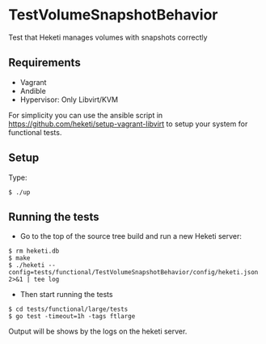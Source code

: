 # TestVolumeSnapshotBehavior
Test that Heketi manages volumes with snapshots correctly

## Requirements

* Vagrant
* Andible
* Hypervisor: Only Libvirt/KVM

For simplicity you can use the ansible script in https://github.com/heketi/setup-vagrant-libvirt
to setup your system for functional tests.

## Setup

Type:

```
$ ./up
```

## Running the tests

* Go to the top of the source tree build and run a new Heketi server:

```
$ rm heketi.db
$ make
$ ./heketi --config=tests/functional/TestVolumeSnapshotBehavior/config/heketi.json 2>&1 | tee log

```

* Then start running the tests

```
$ cd tests/functional/large/tests
$ go test -timeout=1h -tags ftlarge
```

Output will be shows by the logs on the heketi server.
